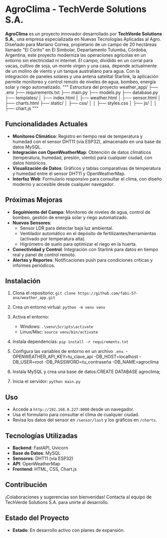 # AgroClima - TechVerde Solutions S.A.

**AgroClima** es un proyecto innovador desarrollado por **TechVerde Solutions S.A.**, una empresa especializada en Nuevas Tecnologías Aplicadas al Agro. Diseñado para Mariano Correa, propietario de un campo de 20 hectáreas llamado "El Corito" en El Simbolar, Departamento Tulumba, Córdoba, Argentina, este proyecto moderniza las operaciones agrícolas en un entorno sin electricidad ni internet. El campo, dividido en un corral para vacas, cultivo de soja, un monte virgen y una casa, depende actualmente de un molino de viento y un tanque australiano para agua. Con la integración de paneles solares y una antena satelital Starlink, la aplicación permite monitoreo y control remoto de niveles de agua, bombeo, energía solar y riego automatizado.
"""
Estructura del proyecto
weather_app/
├── .env
├── requirements.txt
├── main.py
├── models.py
├── database.py
├── templates/
│   ├── index.html
│   ├── weather.html
│   ├── sensor.html
│   ├── charts.html
├── static/
│   ├── css/
│   │   ├── styles.css
│   ├── js/
│   │   ├── chart.js
"""
## Funcionalidades Actuales
- **Monitoreo Climático**: Registro en tiempo real de temperatura y humedad con el sensor DHT11 (vía ESP32), almacenado en una base de datos MySQL.
- **Integración con OpenWeatherMap**: Obtención de datos climáticos (temperatura, humedad, presión, viento) para cualquier ciudad, con datos históricos.
- **Visualización de Datos**: Gráficos y tablas comparativas de temperatura y humedad entre el sensor DHT11 y OpenWeatherMap.
- **Interfaz Web**: Formulario responsivo para consultar el clima, con diseño moderno y accesible desde cualquier navegador.

## Próximas Mejoras
- **Seguimiento del Campo**: Monitoreo de niveles de agua, control de bombeo, gestión de energía solar y riego automatizado.
- **Nuevos Sensores**: 
  - Sensor LDR para detectar baja luz ambiental.
  - Ventilador automático en el depósito de fertilizantes/herramientas (activado por temperatura alta).
  - Higrómetro de suelo para optimizar el riego en la huerta.
- **Conectividad y Control**: Integración con Starlink para datos en tiempo real y panel de control remoto.
- **Alertas y Reportes**: Notificaciones push para condiciones críticas y informes periódicos.

## Instalación
1. Clona el repositorio: `git clone https://github.com/fabi-57-ana/weather_app.git`
2. Crea un entorno virtual: `python -m venv venv`
3. Activa el entorno: 
   - Windows: `.\venv\Scripts\activate`
   - Linux/Mac: `source venv/bin/activate`
4. Instala dependencias: `pip install -r requirements.txt`
5. Configura las variables de entorno en un archivo `.env`.
   -OPENWEATHER_API_KEY=tu_clave_api
   -DB_HOST=localhost
   -DB_USER=root
   -DB_PASSWORD=tu_contraseña
   -DB_NAME=agroclima

6. Instala MySQL y crea una base de datos:CREATE DATABASE agroclima;

7. Inicia el servidor: `python main.py`

## Uso
- Accede a `http://192.168.0.227:8000` desde un navegador.
- Usa el formulario para consultar el clima de cualquier ciudad.
- Revisa los datos del sensor en `/sensor/last` y los gráficos en `/charts`.

## Tecnologías Utilizadas
- **Backend**: FastAPI, Uvicorn
- **Base de Datos**: MySQL
- **Sensores**: DHT11 (vía ESP32)
- **API**: OpenWeatherMap
- **Frontend**: HTML, CSS, Chart.js

## Contribución
¡Colaboraciones y sugerencias son bienvenidas! Contacta al equipo de TechVerde Solutions S.A. para unirte al desarrollo.

## Estado del Proyecto
- **Estado**: En desarrollo activo con planes de expansión.



